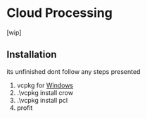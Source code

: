 # Cloud Processing

[wip]

## Installation
its unfinished dont follow any steps presented
1. vcpkg for [Windows](https://github.com/microsoft/vcpkg?tab=readme-ov-file#quick-start-windows)
2. .\vcpkg install crow
3. .\vcpkg install pcl
4. profit
